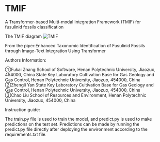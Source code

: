 # TMIF
A Transformer-based Multi-modal Integration Framework (TMIF) for fusulinid fossils classification

The TMIF diagram
![TMIF](https://github.com/xiaoyantxx/TMIF/assets/154036426/7682d6df-b88c-4105-b214-d6ea325f320d)

From the piper:Enhanced Taxonomic Identification of Fusulinid Fossils through Image-Text Integration Using Transformer

Authors Information:

①Fukai Zhang
School of Software, Henan Polytechnic University, Jiaozuo, 454000, China
State Key Laboratory Cultivation Base for Gas Geology and Gas Control, Henan Polytechnic University, Jiaozuo, 454000, China
②Zhengli Yan
State Key Laboratory Cultivation Base for Gas Geology and Gas Control, Henan Polytechnic University, Jiaozuo, 454000, China
③Chao Liu
School of Resources and Environment, Henan Polytechnic University, Jiaozuo, 454000, China

Instruction guide:

The train.py file is used to train the model, and predict.py is used to make predictions on the test set.
Predictions can be made by running the predict.py file directly after deploying the environment according to the requirements.txt file.
